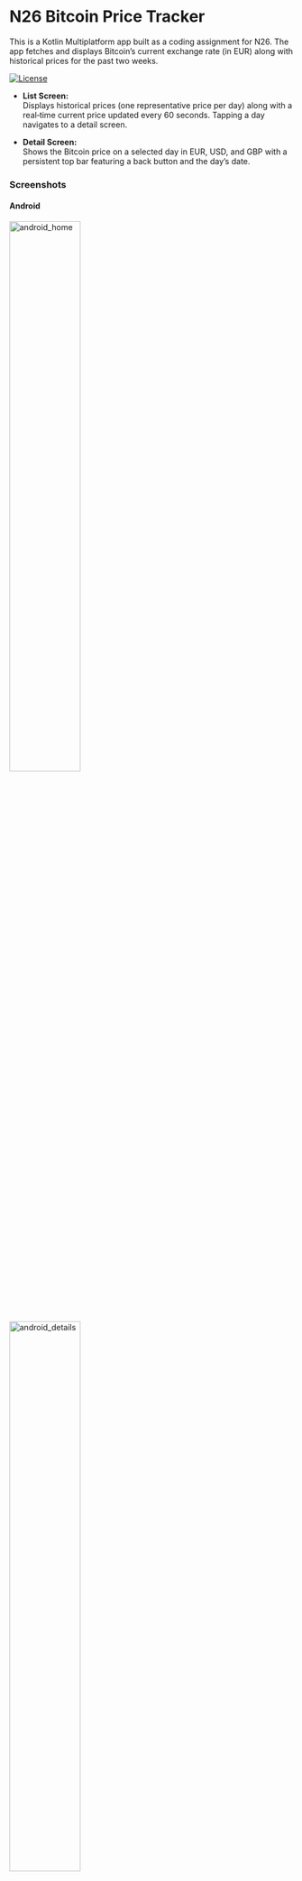 # N26 Bitcoin Price Tracker

This is a Kotlin Multiplatform app built as a coding assignment for N26.
The app fetches and displays Bitcoin’s current exchange rate (in EUR) along with historical prices for the past two
weeks.

[![License](https://img.shields.io/badge/License-Apache_2.0-blue.svg)](https://opensource.org/licenses/Apache-2.0)

- **List Screen:**  
  Displays historical prices (one representative price per day) along with a real‑time current price updated every 60
  seconds. Tapping a day navigates to a detail screen.

- **Detail Screen:**  
  Shows the Bitcoin price on a selected day in EUR, USD, and GBP with a persistent top bar featuring a back button and
  the day’s date.

### Screenshots

#### Android

<img alt="android_home" src="images/home_android.png" height="50%" width="50%"/>
<img alt="android_details" src="images/details_android.png" height="50%" width="50%"/>

#### iOS

<img alt="ios_home" src="images/home_ios.png" height="50%" width="50%"/>
<img alt="ios_details" src="images/details_ios.png" height="50%" width="50%"/>

---

## Features

- **Real-Time Refresh:**  
  The current price auto-refreshes every minute when the screen is active, using lifecycle-aware coroutines.

- **Historical Data Aggregation:**  
  Multiple data points per day are grouped by UTC day boundaries (e.g., using the last recorded value as the “closing”
  price).

- **Type-Safe Navigation:**  
  Navigation is implemented using sealed classes and typed arguments to minimize errors.

- **Lifecycle-Aware UI:**  
  Custom effects ensure that auto-refresh operations run only when the screen is resumed.

- **Clean Architecture:**  
  Separation of concerns through interactors, view models, and data sources with caching and error handling.

---

## Technologies

This project leverages several key multiplatform libraries:

The data displayed by the app is from [CoinGecko API](https://docs.coingecko.com/v3.0.1/reference/introduction/).

- **UI & Navigation:**
	- [Compose Multiplatform](https://jb.gg/compose)
	- [Navigation Compose](https://developer.android.com/jetpack/compose/navigation)

- **Networking & Serialization:**
	- [Ktor](https://ktor.io/)
	- [kotlinx.serialization](https://github.com/Kotlin/kotlinx.serialization)

- **Dependency Injection:**
	- [Koin](https://github.com/InsertKoinIO/koin)

- **Concurrency:**
	- [kotlinx.coroutines](https://github.com/Kotlin/kotlinx.coroutines)

- **Date Handling:**
	- [kotlinx.datetime](https://github.com/Kotlin/kotlinx-datetime)

- **Logging:**
	- [Kermit](https://kermit.touchlab.co)

- **Build configuration:**
	- [BuildKonfig](https://github.com/yshrsmz/BuildKonfig)

---

## Setup and Running

### Android

- Open the project in Android Studio.
- Ensure your Android emulator or device is connected.
- Build and run the app.

### iOS

- **Requirements:**  
  Ensure you’re on a Mac with Xcode installed.

- **Configuration:**  
  Set your iOS signing settings (TEAM_ID, BUNDLE_ID, APP_NAME) in your config file.

- **Running:**  
  Open the generated Xcode project, select an available iOS simulator, and build & run the app.

**Note:** The Public API restricts historical data to the past 365 days only. A Pro-API key is required for the complete
range.

---

## Project Structure

- **Feature Modules:**
	- **Home:**  
	  Contains the list screen with historical prices and current price auto-refresh.
	- **Details:**  
	  Displays detailed price information for a selected day.

- **Core:**  
  Shared business logic, domain models, and interactors.

- **Data:**  
  Networking, caching, and remote data sources.

- **UI:**  
  Common design system and theming.

---

## Navigation & Lifecycle

- **Navigation:**  
  The app uses a simple navigation setup with typed routes (e.g., sealed classes) to manage transitions between the Home
  and Detail screens.

- **Lifecycle-Aware Refresh:**  
  A custom `LifecycleResumeEffect` ensures that auto-refresh tasks (like fetching the current price every 60 seconds)
  run only when the screen is resumed, minimizing unnecessary network calls.

- **Date & Time Handling:**  
  Dates are consistently converted using UTC for API calls and then to local time for display, ensuring that day
  boundaries are handled correctly across time zones.

---

## Customization & Branding

- **N26 Branding:**  
  The app uses N26’s brand color (Teal 500, typically `#009688`) throughout the UI for consistency.

- **UI Design:**
	- The home screen features a modest title ("Bitcoin Price Tracker") with a subtitle ("❤ made with love by n26").
	- The current price is prominently displayed in a large, animated font and centered.
	- Historical prices are listed in a vertical list with each row showing a formatted date and price, along with a
	  forward arrow icon to indicate clickability.

---

## Testing & Code Quality

- **Testing:**  
  The project uses [Kotest](https://kotest.io/) and [MockK](https://mockk.io/) for testing. Kotest provides a BDD-style API that makes tests expressive and easy to maintain. Tests are automatically run during Gradle's `check` task.

- **Code Formatting:**  
  Spotless is integrated with [ktlint](https://ktlint.github.io/) to ensure consistent code formatting. It is recommended to install the ktlint plugin in Android Studio for instant feedback. Code formatting is verified using the `spotlessCheck` task.

---

## License

This project is licensed under the Apache License, Version 2.0. See [LICENSE](LICENSE) for details.

---

Happy coding!
